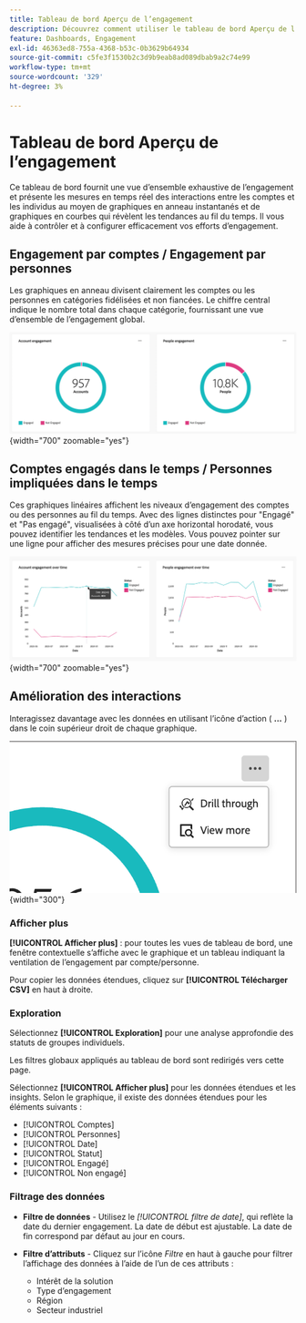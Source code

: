 ```yaml
---
title: Tableau de bord Aperçu de l’engagement
description: Découvrez comment utiliser le tableau de bord Aperçu de l’engagement pour surveiller vos efforts d’engagement.
feature: Dashboards, Engagement
exl-id: 46363ed8-755a-4368-b53c-0b3629b64934
source-git-commit: c5fe3f1530b2c3d9b9eab8ad089dbab9a2c74e99
workflow-type: tm+mt
source-wordcount: '329'
ht-degree: 3%

---
```


# Tableau de bord Aperçu de l’engagement

Ce tableau de bord fournit une vue d’ensemble exhaustive de l’engagement et présente les mesures en temps réel des interactions entre les comptes et les individus au moyen de graphiques en anneau instantanés et de graphiques en courbes qui révèlent les tendances au fil du temps. Il vous aide à contrôler et à configurer efficacement vos efforts d’engagement.

<!-- To generate a shareable PDF of your current view, click **[!UICONTROL Export]** at the top-right corner of the page. To engage with the data, use the action menu in the top-right corner. -->

## Engagement par comptes / Engagement par personnes

Les graphiques en anneau divisent clairement les comptes ou les personnes en catégories fidélisées et non fiancées. Le chiffre central indique le nombre total dans chaque catégorie, fournissant une vue d’ensemble de l’engagement global.

![Engagement par comptes et par personnes](assets/engagement-accounts-people.png){width="700" zoomable="yes"}

## Comptes engagés dans le temps / Personnes impliquées dans le temps

Ces graphiques linéaires affichent les niveaux d’engagement des comptes ou des personnes au fil du temps. Avec des lignes distinctes pour &quot;Engagé&quot; et &quot;Pas engagé&quot;, visualisées à côté d’un axe horizontal horodaté, vous pouvez identifier les tendances et les modèles. Vous pouvez pointer sur une ligne pour afficher des mesures précises pour une date donnée.

![Engagement par comptes et par personnes au fil du temps](assets/engagement-accounts-people-over-time.png){width="700" zoomable="yes"}

## Amélioration des interactions

Interagissez davantage avec les données en utilisant l’icône d’action ( **...** ) dans le coin supérieur droit de chaque graphique.

![Données du tableau de bord Engagement - menu Action](assets/engagement-action-menu.png){width="300"}

### Afficher plus

**[!UICONTROL Afficher plus]** : pour toutes les vues de tableau de bord, une fenêtre contextuelle s’affiche avec le graphique et un tableau indiquant la ventilation de l’engagement par compte/personne.

Pour copier les données étendues, cliquez sur **[!UICONTROL Télécharger CSV]** en haut à droite.

### Exploration

Sélectionnez **[!UICONTROL Exploration]** pour une analyse approfondie des statuts de groupes individuels.

Les filtres globaux appliqués au tableau de bord sont redirigés vers cette page.

Sélectionnez **[!UICONTROL Afficher plus]** pour les données étendues et les insights. Selon le graphique, il existe des données étendues pour les éléments suivants :

* [!UICONTROL Comptes]
* [!UICONTROL Personnes]
* [!UICONTROL Date]
* [!UICONTROL Statut]
* [!UICONTROL Engagé]
* [!UICONTROL Non engagé]
<!-- 
* [!UICONTROL Engagement activities]
* [!UICONTROL Last engagement date]
* [!UICONTROL Region]
* [!UICONTROL Industry]
* [!UICONTROL People]
* [!UICONTROL Name]
* [!UICONTROL Person ID]
* [!UICONTROL Status]
* [!UICONTROL Email]
--->

### Filtrage des données

* **Filtre de données** - Utilisez le _[!UICONTROL filtre de date]_, qui reflète la date du dernier engagement. La date de début est ajustable. La date de fin correspond par défaut au jour en cours.

* **Filtre d’attributs** - Cliquez sur l’icône _Filtre_ en haut à gauche pour filtrer l’affichage des données à l’aide de l’un de ces attributs :

   * Intérêt de la solution
   * Type d’engagement
   * Région
   * Secteur industriel
  <!-- * Account's Industry -->
